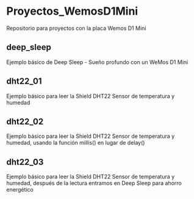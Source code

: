 # Proyectos_WemosD1Mini
Repositorio para proyectos con la placa Wemos D1 Mini 

## deep_sleep
Ejemplo básico de Deep Sleep - Sueño profundo con un WeMos D1 Mini

## dht22_01
Ejemplo básico para leer la Shield DHT22 Sensor de temperatura y humedad

## dht22_02
Ejemplo básico para leer la Shield DHT22 Sensor de temperatura y humedad, usando la función millis() en lugar de delay()

## dht22_03
Ejemplo básico para leer la Shield DHT22 Sensor de temperatura y humedad, después de la lectura entramos en Deep Sleep para ahorro energético